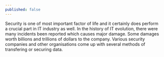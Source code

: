 ```yaml
---
published: false
---
```

Security is one of most important factor of life and it certainly does perform a crucial part in IT industry as well. In the history of IT evolution, there were many incidents been reported which causes major damage. Some damages worth billions and trillions of dollars to the company. Various security companies and other organisations come up with several methods of transfering or securing data. 